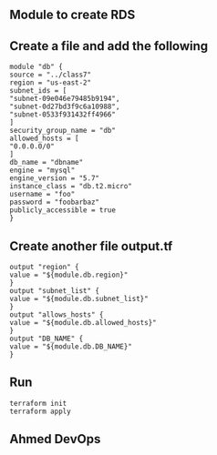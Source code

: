 ## Module to create RDS ##

## Create a file and add the following 

```
module "db" {
source = "../class7"
region = "us-east-2"
subnet_ids = [
"subnet-09e046e79485b9194",
"subnet-0d27bd3f9c6a10988",
"subnet-0533f931432ff4966"
]
security_group_name = "db"
allowed_hosts = [
"0.0.0.0/0"
]
db_name = "dbname"
engine = "mysql"
engine_version = "5.7"
instance_class = "db.t2.micro"
username = "foo"
password = "foobarbaz"
publicly_accessible = true
}
```

## Create another file output.tf

```
output "region" {
value = "${module.db.region}"
}
output "subnet_list" {
value = "${module.db.subnet_list}"
}
output "allows_hosts" {
value = "${module.db.allowed_hosts}"
}
output "DB_NAME" {
value = "${module.db.DB_NAME}"
}
```

## Run

```
terraform init 
terraform apply
```




## Ahmed DevOps ##

